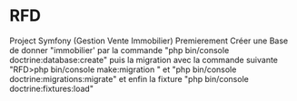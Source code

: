 # RFD
Project Symfony (Gestion Vente Immobilier)</n>
Premierement Créer une Base de donner "immobilier' par la commande 
"php bin/console doctrine:database:create"
puis la migration avec la commande suivante "RFD>php bin/console make:migration
" et "php bin/console doctrine:migrations:migrate" et enfin la fixture 
"php bin/console doctrine:fixtures:load"
